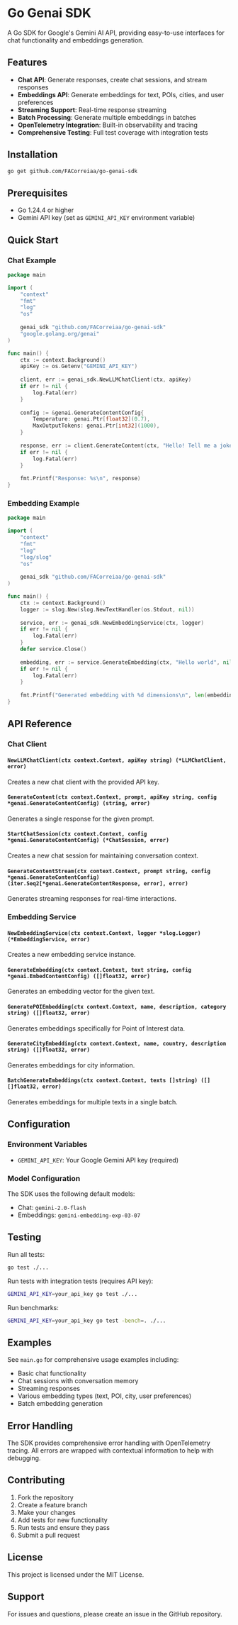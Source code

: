 # Go Genai SDK

A Go SDK for Google's Gemini AI API, providing easy-to-use interfaces for chat functionality and embeddings generation.

## Features

- **Chat API**: Generate responses, create chat sessions, and stream responses
- **Embeddings API**: Generate embeddings for text, POIs, cities, and user preferences
- **Streaming Support**: Real-time response streaming
- **Batch Processing**: Generate multiple embeddings in batches
- **OpenTelemetry Integration**: Built-in observability and tracing
- **Comprehensive Testing**: Full test coverage with integration tests

## Installation

```bash
go get github.com/FACorreiaa/go-genai-sdk
```

## Prerequisites

- Go 1.24.4 or higher
- Gemini API key (set as `GEMINI_API_KEY` environment variable)

## Quick Start

### Chat Example

```go
package main

import (
    "context"
    "fmt"
    "log"
    "os"
    
    genai_sdk "github.com/FACorreiaa/go-genai-sdk"
    "google.golang.org/genai"
)

func main() {
    ctx := context.Background()
    apiKey := os.Getenv("GEMINI_API_KEY")
    
    client, err := genai_sdk.NewLLMChatClient(ctx, apiKey)
    if err != nil {
        log.Fatal(err)
    }
    
    config := &genai.GenerateContentConfig{
        Temperature: genai.Ptr[float32](0.7),
        MaxOutputTokens: genai.Ptr[int32](1000),
    }
    
    response, err := client.GenerateContent(ctx, "Hello! Tell me a joke.", apiKey, config)
    if err != nil {
        log.Fatal(err)
    }
    
    fmt.Printf("Response: %s\n", response)
}
```

### Embedding Example

```go
package main

import (
    "context"
    "fmt"
    "log"
    "log/slog"
    "os"
    
    genai_sdk "github.com/FACorreiaa/go-genai-sdk"
)

func main() {
    ctx := context.Background()
    logger := slog.New(slog.NewTextHandler(os.Stdout, nil))
    
    service, err := genai_sdk.NewEmbeddingService(ctx, logger)
    if err != nil {
        log.Fatal(err)
    }
    defer service.Close()
    
    embedding, err := service.GenerateEmbedding(ctx, "Hello world", nil)
    if err != nil {
        log.Fatal(err)
    }
    
    fmt.Printf("Generated embedding with %d dimensions\n", len(embedding))
}
```

## API Reference

### Chat Client

#### `NewLLMChatClient(ctx context.Context, apiKey string) (*LLMChatClient, error)`

Creates a new chat client with the provided API key.

#### `GenerateContent(ctx context.Context, prompt, apiKey string, config *genai.GenerateContentConfig) (string, error)`

Generates a single response for the given prompt.

#### `StartChatSession(ctx context.Context, config *genai.GenerateContentConfig) (*ChatSession, error)`

Creates a new chat session for maintaining conversation context.

#### `GenerateContentStream(ctx context.Context, prompt string, config *genai.GenerateContentConfig) (iter.Seq2[*genai.GenerateContentResponse, error], error)`

Generates streaming responses for real-time interactions.

### Embedding Service

#### `NewEmbeddingService(ctx context.Context, logger *slog.Logger) (*EmbeddingService, error)`

Creates a new embedding service instance.

#### `GenerateEmbedding(ctx context.Context, text string, config *genai.EmbedContentConfig) ([]float32, error)`

Generates an embedding vector for the given text.

#### `GeneratePOIEmbedding(ctx context.Context, name, description, category string) ([]float32, error)`

Generates embeddings specifically for Point of Interest data.

#### `GenerateCityEmbedding(ctx context.Context, name, country, description string) ([]float32, error)`

Generates embeddings for city information.

#### `BatchGenerateEmbeddings(ctx context.Context, texts []string) ([][]float32, error)`

Generates embeddings for multiple texts in a single batch.

## Configuration

### Environment Variables

- `GEMINI_API_KEY`: Your Google Gemini API key (required)

### Model Configuration

The SDK uses the following default models:
- Chat: `gemini-2.0-flash`
- Embeddings: `gemini-embedding-exp-03-07`

## Testing

Run all tests:
```bash
go test ./...
```

Run tests with integration tests (requires API key):
```bash
GEMINI_API_KEY=your_api_key go test ./...
```

Run benchmarks:
```bash
GEMINI_API_KEY=your_api_key go test -bench=. ./...
```

## Examples

See `main.go` for comprehensive usage examples including:
- Basic chat functionality
- Chat sessions with conversation memory
- Streaming responses
- Various embedding types (text, POI, city, user preferences)
- Batch embedding generation

## Error Handling

The SDK provides comprehensive error handling with OpenTelemetry tracing. All errors are wrapped with contextual information to help with debugging.

## Contributing

1. Fork the repository
2. Create a feature branch
3. Make your changes
4. Add tests for new functionality
5. Run tests and ensure they pass
6. Submit a pull request

## License

This project is licensed under the MIT License.

## Support

For issues and questions, please create an issue in the GitHub repository.
